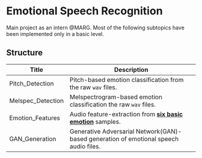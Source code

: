 # Emotional Speech Recognition

Main project as an intern @MARG. Most of the following subtopics have been implemented only in a basic level.

## Structure

Title|Description
-|-
Pitch_Detection| Pitch-based emotion classification from the raw `wav` files.
Melspec_Detection | Melspectrogram-based emotion classification the raw `wav` files.
Emotion_Features | Audio feature-extraction from [**six basic emotion**](https://en.wikipedia.org/wiki/Emotion#Basic_emotions) samples.
GAN_Generation | Generative Adversarial Network(GAN)-based generation of emotional speech audio files.
